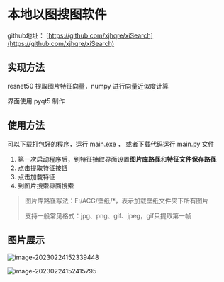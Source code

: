 # 本地以图搜图软件

github地址： [https://github.com/xjhqre/xiSearch](https://github.com/xjhqre/xiSearch)

## 实现方法

resnet50 提取图片特征向量，numpy 进行向量近似度计算

界面使用 pyqt5 制作

## 使用方法

可以下载打包好的程序，运行 main.exe ， 或者下载代码运行 main.py 文件

1. 第一次启动程序后，到特征抽取界面设置**图片库路径**和**特征文件保存路径**
2. 点击提取特征按钮
3. 点击加载特征
4. 到图片搜索界面搜索

> 图片库路径写法：F:/ACG/壁纸/*，表示加载壁纸文件夹下所有图片
>
> 支持一般常见格式：jpg、png、gif、jpeg，gif只提取第一帧

## 图片展示

![image-20230224152339448](https://typora-xjhqre.oss-cn-hangzhou.aliyuncs.com/img/image-20230224152339448.png)

![image-20230224152415795](https://typora-xjhqre.oss-cn-hangzhou.aliyuncs.com/img/image-20230224152415795.png)